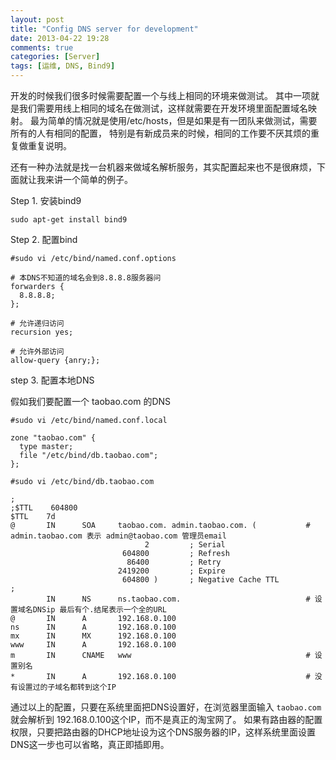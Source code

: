 ```yaml
---
layout: post
title: "Config DNS server for development"
date: 2013-04-22 19:28
comments: true
categories: [Server]
tags: [运维, DNS, Bind9]
---
```


开发的时候我们很多时候需要配置一个与线上相同的环境来做测试。
其中一项就是我们需要用线上相同的域名在做测试，这样就需要在开发环境里面配置域名映射。
最为简单的情况就是使用/etc/hosts，但是如果是有一团队来做测试，需要所有的人有相同的配置，
特别是有新成员来的时候，相同的工作要不厌其烦的重复做重复说明。

还有一种办法就是找一台机器来做域名解析服务，其实配置起来也不是很麻烦，下面就让我来讲一个简单的例子。

<!-- more -->

Step 1. 安装bind9

    sudo apt-get install bind9

Step 2. 配置bind

    #sudo vi /etc/bind/named.conf.options

    # 本DNS不知道的域名会到8.8.8.8服务器问
    forwarders {
      8.8.8.8;
    };

    # 允许递归访问
    recursion yes;

    # 允许外部访问
    allow-query {anry;};

step 3. 配置本地DNS

假如我们要配置一个 taobao.com 的DNS

    #sudo vi /etc/bind/named.conf.local

    zone "taobao.com" {
      type master;
      file "/etc/bind/db.taobao.com";
    };

    #sudo vi /etc/bind/db.taobao.com

    ;
    ;$TTL    604800
    $TTL    7d
    @       IN      SOA     taobao.com. admin.taobao.com. (           # admin.taobao.com 表示 admin@taobao.com 管理员email
                                  2         ; Serial
                             604800         ; Refresh
                              86400         ; Retry
                            2419200         ; Expire
                             604800 )       ; Negative Cache TTL
    ;
            IN      NS      ns.taobao.com.                            # 设置域名DNSip 最后有个.结尾表示一个全的URL
    @       IN      A       192.168.0.100
    ns      IN      A       192.168.0.100
    mx      IN      MX      192.168.0.100
    www     IN      A       192.168.0.100
    m       IN      CNAME   www                                       # 设置别名
    *       IN      A       192.168.0.100                             # 没有设置过的子域名都转到这个IP

通过以上的配置，只要在系统里面把DNS设置好，在浏览器里面输入 `taobao.com` 就会解析到 192.168.0.100这个IP，而不是真正的淘宝网了。
如果有路由器的配置权限，只要把路由器的DHCP地址设为这个DNS服务器的IP，这样系统里面设置DNS这一步也可以省略，真正即插即用。
